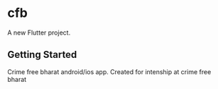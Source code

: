 # cfb

A new Flutter project.

## Getting Started

Crime free bharat android/ios app. Created for intenship at crime free bharat
